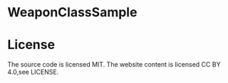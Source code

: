 # WeaponClassSample
# License
The source code is licensed MIT. The website content is licensed CC BY 4.0,see LICENSE.
